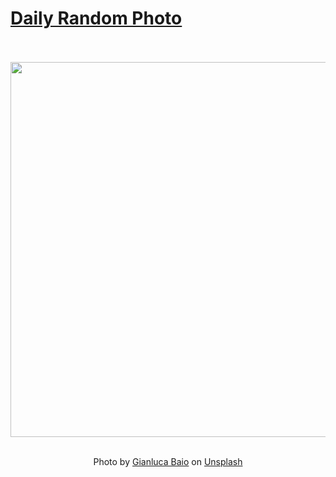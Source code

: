 # [Daily Random Photo](https://www.dailyrandomphoto.com/)

<div align="center">
  <br>
  <br>
  <a href="https://www.dailyrandomphoto.com/p/2022/2022-06-12/"><img src="https://images.unsplash.com/photo-1629986066547-0d2cd2d1414e?crop=entropy&cs=tinysrgb&fit=max&fm=jpg&ixid=Mnw3NzUwOHwwfDF8cmFuZG9tfHx8fHx8fHx8MTY1NDk5NDA1MQ&ixlib=rb-1.2.1&q=80&w=1080" width="600px"></a>
  <br>
  <br>
  <p class="has-text-grey">Photo by <a href="https://unsplash.com/@gian__luke?utm_source=Daily%20Random%20Photo&amp;utm_medium=referral" target="_blank" rel="noopener noreferrer">Gianluca Baio</a> on <a href="https://unsplash.com/photos/jZ5rM1mAyM8?utm_source=Daily%20Random%20Photo&amp;utm_medium=referral" target="_blank" rel="noopener noreferrer">Unsplash</a></p>
</div>
